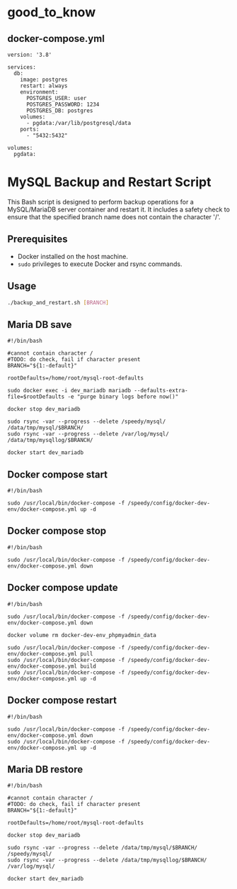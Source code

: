 # good_to_know

## docker-compose.yml
```
version: '3.8'

services:
  db:
    image: postgres
    restart: always
    environment:
      POSTGRES_USER: user
      POSTGRES_PASSWORD: 1234
      POSTGRES_DB: postgres
    volumes:
      - pgdata:/var/lib/postgresql/data
    ports:
      - "5432:5432"

volumes:
  pgdata:

```
# MySQL Backup and Restart Script

This Bash script is designed to perform backup operations for a MySQL/MariaDB server container and restart it. It includes a safety check to ensure that the specified branch name does not contain the character '/'.

## Prerequisites

- Docker installed on the host machine.
- `sudo` privileges to execute Docker and rsync commands.

## Usage

```bash
./backup_and_restart.sh [BRANCH]
```

## Maria DB save

```
#!/bin/bash

#cannot contain character /
#TODO: do check, fail if character present
BRANCH="${1:-default}"

rootDefaults=/home/root/mysql-root-defaults

sudo docker exec -i dev_mariadb mariadb --defaults-extra-file=$rootDefaults -e "purge binary logs before now()"

docker stop dev_mariadb

sudo rsync -var --progress --delete /speedy/mysql/ /data/tmp/mysql/$BRANCH/
sudo rsync -var --progress --delete /var/log/mysql/ /data/tmp/mysqllog/$BRANCH/

docker start dev_mariadb
```

## Docker compose start

```
#!/bin/bash

sudo /usr/local/bin/docker-compose -f /speedy/config/docker-dev-env/docker-compose.yml up -d
```
## Docker compose stop
```
#!/bin/bash

sudo /usr/local/bin/docker-compose -f /speedy/config/docker-dev-env/docker-compose.yml down
```
## Docker compose update
```
#!/bin/bash

sudo /usr/local/bin/docker-compose -f /speedy/config/docker-dev-env/docker-compose.yml down

docker volume rm docker-dev-env_phpmyadmin_data

sudo /usr/local/bin/docker-compose -f /speedy/config/docker-dev-env/docker-compose.yml pull
sudo /usr/local/bin/docker-compose -f /speedy/config/docker-dev-env/docker-compose.yml build
sudo /usr/local/bin/docker-compose -f /speedy/config/docker-dev-env/docker-compose.yml up -d
```
## Docker compose restart
```
#!/bin/bash

sudo /usr/local/bin/docker-compose -f /speedy/config/docker-dev-env/docker-compose.yml down
sudo /usr/local/bin/docker-compose -f /speedy/config/docker-dev-env/docker-compose.yml up -d
```
## Maria DB restore
```
#!/bin/bash

#cannot contain character /
#TODO: do check, fail if character present
BRANCH="${1:-default}"

rootDefaults=/home/root/mysql-root-defaults

docker stop dev_mariadb

sudo rsync -var --progress --delete /data/tmp/mysql/$BRANCH/ /speedy/mysql/
sudo rsync -var --progress --delete /data/tmp/mysqllog/$BRANCH/ /var/log/mysql/

docker start dev_mariadb
```
